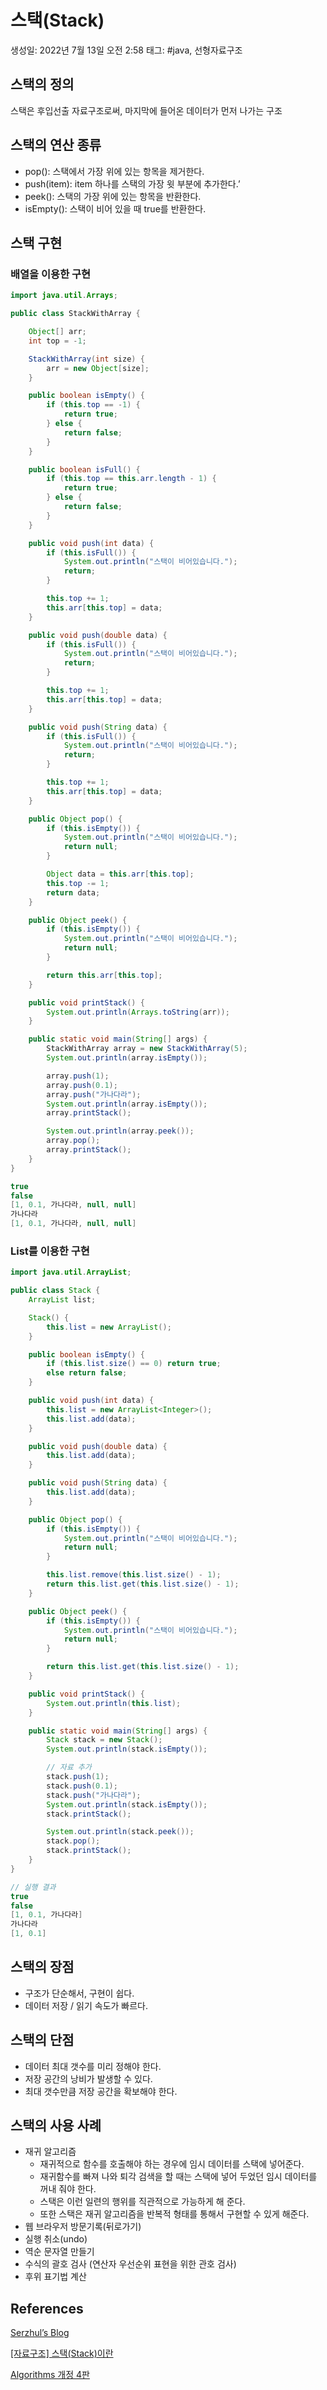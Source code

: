 # 스택(Stack)

생성일: 2022년 7월 13일 오전 2:58
태그: #java, 선형자료구조

## 스택의 정의

스택은 후입선출 자료구조로써, 마지막에 들어온 데이터가 먼저 나가는 구조

## 스택의 연산 종류

- pop(): 스택에서 가장 위에 있는 항목을 제거한다.
- push(item): item 하나를 스택의 가장 윗 부분에 추가한다.’
- peek(): 스택의 가장 위에 있는 항목을 반환한다.
- isEmpty(): 스택이 비어 있을 때 true를 반환한다.

## 스택 구현

### 배열을 이용한 구현

```java
import java.util.Arrays;

public class StackWithArray {

    Object[] arr;
    int top = -1;

    StackWithArray(int size) {
        arr = new Object[size];
    }

    public boolean isEmpty() {
        if (this.top == -1) {
            return true;
        } else {
            return false;
        }
    }

    public boolean isFull() {
        if (this.top == this.arr.length - 1) {
            return true;
        } else {
            return false;
        }
    }

    public void push(int data) {
        if (this.isFull()) {
            System.out.println("스택이 비어있습니다.");
            return;
        }

        this.top += 1;
        this.arr[this.top] = data;
    }

    public void push(double data) {
        if (this.isFull()) {
            System.out.println("스택이 비어있습니다.");
            return;
        }

        this.top += 1;
        this.arr[this.top] = data;
    }

    public void push(String data) {
        if (this.isFull()) {
            System.out.println("스택이 비어있습니다.");
            return;
        }

        this.top += 1;
        this.arr[this.top] = data;
    }

    public Object pop() {
        if (this.isEmpty()) {
            System.out.println("스택이 비어있습니다.");
            return null;
        }

        Object data = this.arr[this.top];
        this.top -= 1;
        return data;
    }

    public Object peek() {
        if (this.isEmpty()) {
            System.out.println("스택이 비어있습니다.");
            return null;
        }

        return this.arr[this.top];
    }

    public void printStack() {
        System.out.println(Arrays.toString(arr));
    }

    public static void main(String[] args) {
        StackWithArray array = new StackWithArray(5);
        System.out.println(array.isEmpty());

        array.push(1);
        array.push(0.1);
        array.push("가나다라");
        System.out.println(array.isEmpty());
        array.printStack();

        System.out.println(array.peek());
        array.pop();
        array.printStack();
    }
}
```

```java
true
false
[1, 0.1, 가나다라, null, null]
가나다라
[1, 0.1, 가나다라, null, null]
```

### List를 이용한 구현

```java
import java.util.ArrayList;

public class Stack {
    ArrayList list;

    Stack() {
        this.list = new ArrayList();
    }

    public boolean isEmpty() {
        if (this.list.size() == 0) return true;
        else return false;
    }

    public void push(int data) {
        this.list = new ArrayList<Integer>();
        this.list.add(data);
    }

    public void push(double data) {
        this.list.add(data);
    }

    public void push(String data) {
        this.list.add(data);
    }

    public Object pop() {
        if (this.isEmpty()) {
            System.out.println("스택이 비어있습니다.");
            return null;
        }

        this.list.remove(this.list.size() - 1);
        return this.list.get(this.list.size() - 1);
    }

    public Object peek() {
        if (this.isEmpty()) {
            System.out.println("스택이 비어있습니다.");
            return null;
        }

        return this.list.get(this.list.size() - 1);
    }

    public void printStack() {
        System.out.println(this.list);
    }

    public static void main(String[] args) {
        Stack stack = new Stack();
        System.out.println(stack.isEmpty());

        // 자료 추가
        stack.push(1);
        stack.push(0.1);
        stack.push("가나다라");
        System.out.println(stack.isEmpty());
        stack.printStack();

        System.out.println(stack.peek());
        stack.pop();
        stack.printStack();
    }
}
```

```java
// 실행 결과
true
false
[1, 0.1, 가나다라]
가나다라
[1, 0.1]
```

## 스택의 장점

- 구조가 단순해서, 구현이 쉽다.
- 데이터 저장 / 읽기 속도가 빠르다.

## 스택의 단점

- 데이터 최대 갯수를 미리 정해야 한다.
- 저장 공간의 낭비가 발생할 수 있다.
- 최대 갯수만큼 저장 공간을 확보해야 한다.

## 스택의 사용 사례

- 재귀 알고리즘
    - 재귀적으로 함수를 호출해야 하는 경우에 임시 데이터를 스택에 넣어준다.
    - 재귀함수를 빠져 나와 퇴각 검색을 할 때는 스택에 넣어 두었던 임시 데이터를 꺼내 줘야 한다.
    - 스택은 이런 일련의 행위를 직관적으로 가능하게 해 준다.
    - 또한 스택은 재귀 알고리즘을 반복적 형태를 통해서 구현할 수 있게 해준다.
- 웹 브라우저 방문기록(뒤로가기)
- 실행 취소(undo)
- 역순 문자열 만들기
- 수식의 괄호 검사 (연산자 우선순위 표현을 위한 관호 검사)
- 후위 표기법 계산

## References

[Serzhul’s Blog](https://serzhul.io/Data%20Structure/%EC%8A%A4%ED%83%9D(Stack)/)

[[자료구조] 스택(Stack)이란](https://gmlwjd9405.github.io/2018/08/03/data-structure-stack.html)

[Algorithms 개정 4판](http://www.kyobobook.co.kr/product/detailViewKor.laf?mallGb=KOR&ejkGb=KOR&barcode=9791160506761)